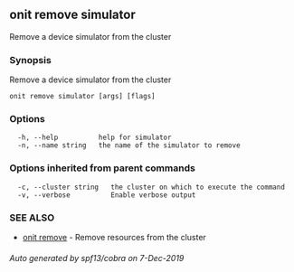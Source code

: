 ## onit remove simulator

Remove a device simulator from the cluster

### Synopsis

Remove a device simulator from the cluster

```
onit remove simulator [args] [flags]
```

### Options

```
  -h, --help          help for simulator
  -n, --name string   the name of the simulator to remove
```

### Options inherited from parent commands

```
  -c, --cluster string   the cluster on which to execute the command
  -v, --verbose          Enable verbose output
```

### SEE ALSO

* [onit remove](onit_remove.md)	 - Remove resources from the cluster

###### Auto generated by spf13/cobra on 7-Dec-2019

